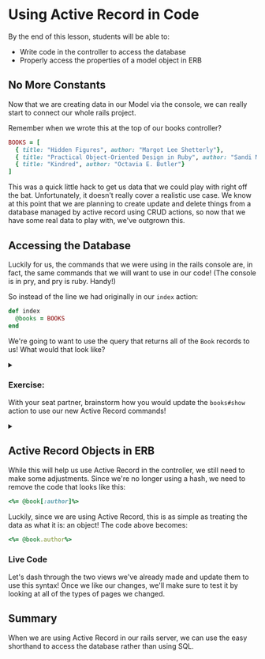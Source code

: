 # Using Active Record in Code

By the end of this lesson, students will be able to:

- Write code in the controller to access the database
- Properly access the properties of a model object in ERB

## No More Constants

Now that we are creating data in our Model via the console, we can really start to connect our whole rails project.

Remember when we wrote this at the top of our books controller?

``` ruby
BOOKS = [
  { title: "Hidden Figures", author: "Margot Lee Shetterly"},
  { title: "Practical Object-Oriented Design in Ruby", author: "Sandi Metz"},
  { title: "Kindred", author: "Octavia E. Butler"}
]
```

This was a quick little hack to get us data that we could play with right off the bat. Unfortunately, it doesn't really cover a realistic use case. We know at this point that we are planning to create update and delete things from a database managed by active record using CRUD actions, so now that we have some real data to play with, we've outgrown this.

## Accessing the Database

Luckily for us, the commands that we were using in the rails console are, in fact, the same commands that we will want to use in our code! (The console is in pry, and pry is ruby. Handy!)

So instead of the line we had originally in our `index` action:

```ruby
def index
  @books = BOOKS
end
```

We're going to want to use the query that returns all of the `Book` records to us! What would that look like?

<details>
<summary></summary>

```ruby
def index
  @books = Book.all
end
```
</details>

### Exercise:

With your seat partner, brainstorm how you would update the `books#show` action to use our new Active Record commands!

<details>
<summary></summary>

```ruby
  def show
    book_id = params[:id]
    @book = Book.find_by(id: book_id)
    if @book == nil
      head :not_found
      return
    end
  end
```
</details>

## Active Record Objects in ERB

While this will help us use Active Record in the controller, we still need to make some adjustments. Since we're no longer using a hash, we need to remove the code that looks like this:

```ruby
<%= @book[:author]%>
```

Luckily, since we are using Active Record, this is as simple as treating the data as what it is: an object! The code above becomes:

```ruby
<%= @book.author%>
```

### Live Code

Let's dash through the two views we've already made and update them to use this syntax! Once we like our changes, we'll make sure to test it by looking at all of the types of pages we changed.

## Summary

When we are using Active Record in our rails server, we can use the easy shorthand to access the database rather than using SQL.